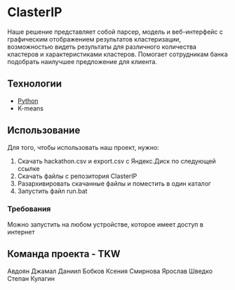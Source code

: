 # ClasterIP
Наше решение представляет собой парсер, модель и веб-интерфейс с графическим отображением результатов кластеризации, возможностью видеть результаты для различного количества кластеров и характеристиками кластеров. Помогает сотрудникам банка подобрать наилучшее предложение для клиента.

## Технологии
- [Python](https://www.python.org/)
- K-means

## Использование
Для того, чтобы использовать наш проект, нужно:
1. Скачать hackathon.csv и export.csv с Яндекс.Диск по следующей ссылке
2. Скачать файлы с репозитория ClasterIP
3. Разархивировать скачанные файлы и поместить в один каталог
4. Запустить файл run.bat

### Требования
Можно запустить на любом устройстве, которое имеет доступ в интернет

## Команда проекта - TKW
Авдоян Джамал
Даниил Бобков
Ксения Смирнова
Ярослав Шведко
Степан Кулагин
